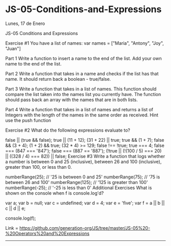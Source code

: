 # JS-05-Conditions-and-Expressions
Lunes, 17 de Enero


JS-05 Conditions and Expressions


Exercise #1
You have a list of names: var names = ["Maria", "Antony", "Joy", "Juan"]

Part 1
Write a function to insert a name to the end of the list. Add your own name to the end of the list.

Part 2
Write a function that takes in a name and checks if the list has that name. It should return back a boolean - true/false.

Part 3
Write a function that takes in a list of names. This function should compare the list taken into the names list you currently have. The function should pass back an array with the names that are in both lists.

Part 4
Write a function that takes in a list of names and returns a list of Integers with the length of the names in the same order as received. Hint use the push function

Exercise #2
What do the following expressions evaluate to?

false || (true && false);
true || (11 + 12);
(31 + 22) || true;
true && (1 + 7);
false && (3 + 4);
(1 + 2) && true;
(32 * 4) >= 129;
false !== !true;
true === 4;
false === (847 === '847');
false === (887 == '887');
(!true || (!(100 / 5) === 20) || ((328 / 4) === 82)) || false;
Exercise #3
Write a function that logs whether a number is between 0 and 25 (inclusive), between 26 and 100 (inclusive), greater than 100, or less than 0.

numberRange(25);   // '25 is between 0 and 25'
numberRange(75);   // '75 is between 26 and 100'
numberRange(125);  // '125 is greater than 100'
numberRange(-25);  // '-25 is less than 0'
Additional Exercises
What is shown on the console when f is console.log'd?

var a;
var b = null;
var c = undefined;
var d = 4;
var e = 'five';
var f = a || b || c || d || e;

console.log(f);


Link = https://github.com/generation-org/JS/tree/master/JS-05%20-%20Operators%20and%20Expressions

__________________________________________________________________________________________________
